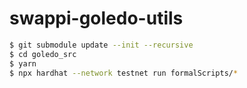 # swappi-goledo-utils
```bash
$ git submodule update --init --recursive
$ cd goledo_src
$ yarn
$ npx hardhat --network testnet run formalScripts/*
```